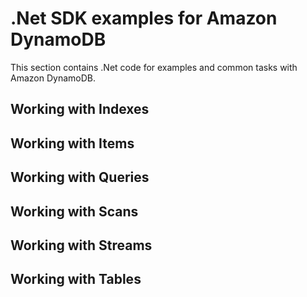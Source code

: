 # .Net SDK examples for Amazon DynamoDB
This section contains .Net code for examples and common tasks with Amazon DynamoDB.

## Working with Indexes

## Working with Items

## Working with Queries

## Working with Scans

## Working with Streams

## Working with Tables
